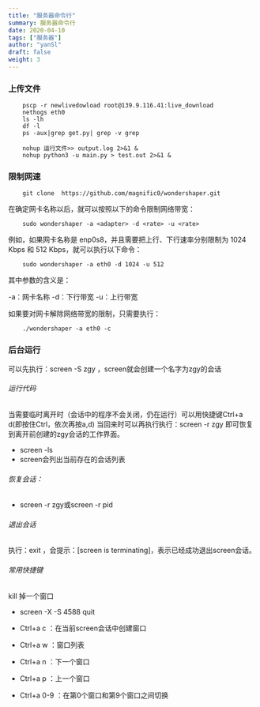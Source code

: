 ```yaml
---
title: "服务器命令行"
summary: 服务器命令行
date: 2020-04-10
tags: ["服务器"]
author: "yanSl"
draft: false
weight: 3
---
```


### 上传文件

```shell
    pscp -r newlivedowload root@139.9.116.41:live_download
    nethogs eth0
    ls -lh
    df -l
    ps -aux|grep get.py| grep -v grep

    nohup 运行文件>> output.log 2>&1 &
    nohup python3 -u main.py > test.out 2>&1 &
```

### 限制网速

```
    git clone  https://github.com/magnific0/wondershaper.git
```

在确定网卡名称以后，就可以按照以下的命令限制网络带宽：

```
    sudo wondershaper -a <adapter> -d <rate> -u <rate>
```

例如，如果网卡名称是 enp0s8，并且需要把上行、下行速率分别限制为 1024 Kbps 和 512 Kbps，就可以执行以下命令：

```
    sudo wondershaper -a eth0 -d 1024 -u 512
```

其中参数的含义是：

-a：网卡名称
-d：下行带宽
-u：上行带宽

如果要对网卡解除网络带宽的限制，只需要执行：

```
    ./wondershaper -a eth0 -c
```

### 后台运行

可以先执行：screen -S zgy ，screen就会创建一个名字为zgy的会话

###### 运行代码

当需要临时离开时（会话中的程序不会关闭，仍在运行）可以用快捷键Ctrl+a d(即按住Ctrl，依次再按a,d)
当回来时可以再执行执行：screen -r zgy 即可恢复到离开前创建的zgy会话的工作界面。

* screen -ls 
* screen会列出当前存在的会话列表

###### 恢复会话：

* screen -r zgy或screen -r pid

###### 退出会话

执行：exit ，会提示：[screen is terminating]，表示已经成功退出screen会话。

###### 常用快捷键

kill 掉一个窗口

* screen -X -S 4588 quit
* Ctrl+a c ：在当前screen会话中创建窗口
* Ctrl+a w ：窗口列表

* Ctrl+a n ：下一个窗口

* Ctrl+a p ：上一个窗口

* Ctrl+a 0-9 ：在第0个窗口和第9个窗口之间切换